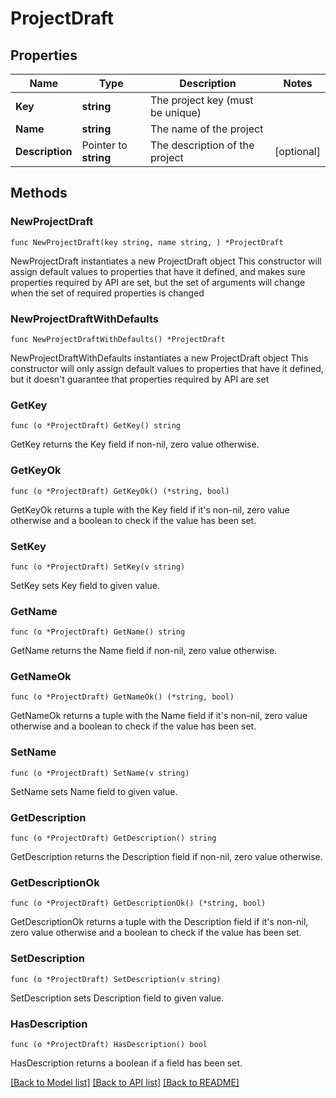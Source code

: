 # ProjectDraft

## Properties

Name | Type | Description | Notes
------------ | ------------- | ------------- | -------------
**Key** | **string** | The project key (must be unique) | 
**Name** | **string** | The name of the project | 
**Description** | Pointer to **string** | The description of the project | [optional] 

## Methods

### NewProjectDraft

`func NewProjectDraft(key string, name string, ) *ProjectDraft`

NewProjectDraft instantiates a new ProjectDraft object
This constructor will assign default values to properties that have it defined,
and makes sure properties required by API are set, but the set of arguments
will change when the set of required properties is changed

### NewProjectDraftWithDefaults

`func NewProjectDraftWithDefaults() *ProjectDraft`

NewProjectDraftWithDefaults instantiates a new ProjectDraft object
This constructor will only assign default values to properties that have it defined,
but it doesn't guarantee that properties required by API are set

### GetKey

`func (o *ProjectDraft) GetKey() string`

GetKey returns the Key field if non-nil, zero value otherwise.

### GetKeyOk

`func (o *ProjectDraft) GetKeyOk() (*string, bool)`

GetKeyOk returns a tuple with the Key field if it's non-nil, zero value otherwise
and a boolean to check if the value has been set.

### SetKey

`func (o *ProjectDraft) SetKey(v string)`

SetKey sets Key field to given value.


### GetName

`func (o *ProjectDraft) GetName() string`

GetName returns the Name field if non-nil, zero value otherwise.

### GetNameOk

`func (o *ProjectDraft) GetNameOk() (*string, bool)`

GetNameOk returns a tuple with the Name field if it's non-nil, zero value otherwise
and a boolean to check if the value has been set.

### SetName

`func (o *ProjectDraft) SetName(v string)`

SetName sets Name field to given value.


### GetDescription

`func (o *ProjectDraft) GetDescription() string`

GetDescription returns the Description field if non-nil, zero value otherwise.

### GetDescriptionOk

`func (o *ProjectDraft) GetDescriptionOk() (*string, bool)`

GetDescriptionOk returns a tuple with the Description field if it's non-nil, zero value otherwise
and a boolean to check if the value has been set.

### SetDescription

`func (o *ProjectDraft) SetDescription(v string)`

SetDescription sets Description field to given value.

### HasDescription

`func (o *ProjectDraft) HasDescription() bool`

HasDescription returns a boolean if a field has been set.


[[Back to Model list]](../README.md#documentation-for-models) [[Back to API list]](../README.md#documentation-for-api-endpoints) [[Back to README]](../README.md)


